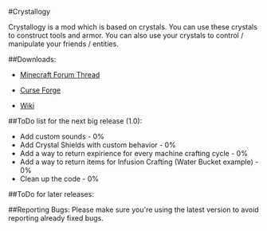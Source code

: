 #Crystallogy

Crystallogy is a mod which is based on crystals. You can use these crystals to construct tools and armor.
You can also use your crystals to control / manipulate your friends / entities.

##Downloads:
* [Minecraft Forum Thread](http://www.minecraftforum.net/forums/mapping-and-modding/minecraft-mods/wip-mods/2667161-crystallogy)

* [Curse Forge](http://minecraft.curseforge.com/projects/crystallogy/files)

* [Wiki](https://github.com/COM8/Crystallogy/wiki)

##ToDo list for the next big release (1.0):
* Add custom sounds - 0%
* Add Crystal Shields with custom behavior - 0%
* Add a way to return expirience for every machine crafting cycle - 0%
* Add a way to return items for Infusion Crafting (Water Bucket example) - 0%
* Clean up the code - 0%

##ToDo for later releases:


##Reporting Bugs:
Please make sure you're using the latest version to avoid reporting already fixed bugs.
